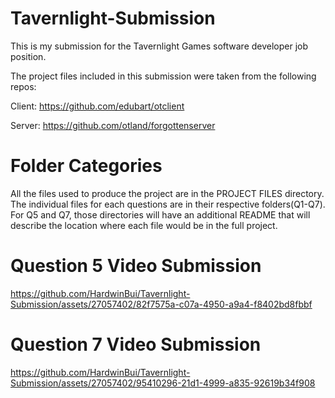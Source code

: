 # Tavernlight-Submission
 
This is my submission for the Tavernlight Games software developer job position. 

The project files included in this submission were taken from the following repos:

Client: https://github.com/edubart/otclient

Server: https://github.com/otland/forgottenserver


# Folder Categories

All the files used to produce the project are in the PROJECT FILES directory. The individual files for each questions are in their respective folders(Q1-Q7). For Q5 and Q7, those directories will have an additional README that will describe the location where each file would be in the full project.


# Question 5 Video Submission

https://github.com/HardwinBui/Tavernlight-Submission/assets/27057402/82f7575a-c07a-4950-a9a4-f8402bd8fbbf



# Question 7 Video Submission 

https://github.com/HardwinBui/Tavernlight-Submission/assets/27057402/95410296-21d1-4999-a835-92619b34f908

